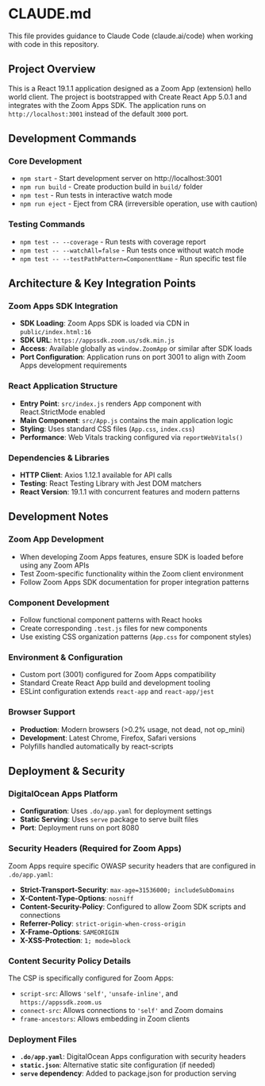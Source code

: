 # CLAUDE.md

This file provides guidance to Claude Code (claude.ai/code) when working with code in this repository.

## Project Overview

This is a React 19.1.1 application designed as a Zoom App (extension) hello world client. The project is bootstrapped with Create React App 5.0.1 and integrates with the Zoom Apps SDK. The application runs on `http://localhost:3001` instead of the default `3000` port.

## Development Commands

### Core Development
- `npm start` - Start development server on http://localhost:3001
- `npm run build` - Create production build in `build/` folder  
- `npm test` - Run tests in interactive watch mode
- `npm run eject` - Eject from CRA (irreversible operation, use with caution)

### Testing Commands
- `npm test -- --coverage` - Run tests with coverage report
- `npm test -- --watchAll=false` - Run tests once without watch mode
- `npm test -- --testPathPattern=ComponentName` - Run specific test file

## Architecture & Key Integration Points

### Zoom Apps SDK Integration
- **SDK Loading**: Zoom Apps SDK is loaded via CDN in `public/index.html:16`
- **SDK URL**: `https://appssdk.zoom.us/sdk.min.js`
- **Access**: Available globally as `window.ZoomApp` or similar after SDK loads
- **Port Configuration**: Application runs on port 3001 to align with Zoom Apps development requirements

### React Application Structure
- **Entry Point**: `src/index.js` renders App component with React.StrictMode enabled
- **Main Component**: `src/App.js` contains the main application logic
- **Styling**: Uses standard CSS files (`App.css`, `index.css`)
- **Performance**: Web Vitals tracking configured via `reportWebVitals()`

### Dependencies & Libraries
- **HTTP Client**: Axios 1.12.1 available for API calls
- **Testing**: React Testing Library with Jest DOM matchers
- **React Version**: 19.1.1 with concurrent features and modern patterns

## Development Notes

### Zoom App Development
- When developing Zoom Apps features, ensure SDK is loaded before using any Zoom APIs
- Test Zoom-specific functionality within the Zoom client environment
- Follow Zoom Apps SDK documentation for proper integration patterns

### Component Development
- Follow functional component patterns with React hooks
- Create corresponding `.test.js` files for new components
- Use existing CSS organization patterns (`App.css` for component styles)

### Environment & Configuration
- Custom port (3001) configured for Zoom Apps compatibility
- Standard Create React App build and development tooling
- ESLint configuration extends `react-app` and `react-app/jest`

### Browser Support
- **Production**: Modern browsers (>0.2% usage, not dead, not op_mini)
- **Development**: Latest Chrome, Firefox, Safari versions
- Polyfills handled automatically by react-scripts

## Deployment & Security

### DigitalOcean Apps Platform
- **Configuration**: Uses `.do/app.yaml` for deployment settings
- **Static Serving**: Uses `serve` package to serve built files
- **Port**: Deployment runs on port 8080

### Security Headers (Required for Zoom Apps)
Zoom Apps require specific OWASP security headers that are configured in `.do/app.yaml`:

- **Strict-Transport-Security**: `max-age=31536000; includeSubDomains`
- **X-Content-Type-Options**: `nosniff`
- **Content-Security-Policy**: Configured to allow Zoom SDK scripts and connections
- **Referrer-Policy**: `strict-origin-when-cross-origin`
- **X-Frame-Options**: `SAMEORIGIN`
- **X-XSS-Protection**: `1; mode=block`

### Content Security Policy Details
The CSP is specifically configured for Zoom Apps:
- `script-src`: Allows `'self'`, `'unsafe-inline'`, and `https://appssdk.zoom.us`
- `connect-src`: Allows connections to `'self'` and Zoom domains
- `frame-ancestors`: Allows embedding in Zoom clients

### Deployment Files
- **`.do/app.yaml`**: DigitalOcean Apps configuration with security headers
- **`static.json`**: Alternative static site configuration (if needed)
- **`serve` dependency**: Added to package.json for production serving